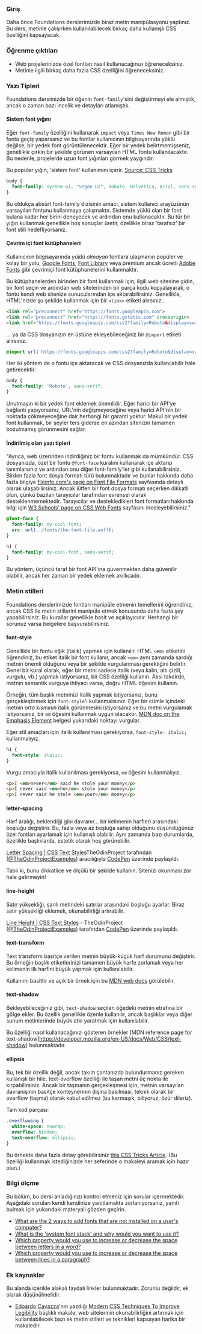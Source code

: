 ### Giriş

Daha önce Foundations derslerimizde biraz metin manipülasyonu yaptınız. Bu ders, metinle çalışırken kullanılabilecek birkaç daha kullanışlı CSS özelliğini kapsayacak.

### Öğrenme çıktıları

* Web projelerinizde özel fontları nasıl kullanacağınızı öğreneceksiniz.
* Metinle ilgili birkaç daha fazla CSS özelliğini öğreneceksiniz.

### Yazı Tipleri

Foundations dersimizde bir öğenin `font-family`'sini değiştirmeyi ele almıştık, ancak o zaman bazı incelik ve detayları atlamıştık.

#### Sistem font yığını

Eğer `font-family` özelliğini kullanarak `impact` veya `Times New Roman` gibi bir fonta geçiş yaparsanız ve bu fontlar kullanıcının bilgisayarında yüklü değilse, bir yedek font görüntülenecektir. Eğer bir yedek belirtmemişseniz, genellikle çirkin bir şekilde görünen varsayılan HTML fontu kullanılacaktır. Bu nedenle, projelerde uzun font yığınları görmek yaygındır.

Bu popüler yığın, 'sistem font' kullanımını içerir. [Source: CSS Tricks](https://css-tricks.com/snippets/css/system-font-stack/)

```css
body {
  font-family: system-ui, "Segoe UI", Roboto, Helvetica, Arial, sans-serif, "Apple Color Emoji", "Segoe UI Emoji", "Segoe UI Symbol";
}
```

Bu oldukça absürt font-family dizisinin amacı, sistem kullanıcı arayüzünün varsayılan fontunu kullanmaya çalışmaktır. Sistemde yüklü olan bir font bulana kadar her birini deneyecek ve ardından onu kullanacaktır. Bu tür bir yığın kullanmak genellikle hoş sonuçlar üretir, özellikle biraz 'tarafsız' bir font stili hedefliyorsanız.

#### Çevrim içi font kütüphaneleri

Kullanıcının bilgisayarında _yüklü olmayan_ fontlara ulaşmanın popüler ve kolay bir yolu, [Google Fonts](https://fonts.google.com/), [Font Library](https://fontlibrary.org/) veya premium ancak ücretli [Adobe Fonts](https://fonts.adobe.com/) gibi çevrimiçi font kütüphanelerini kullanmaktır.


Bu kütüphanelerden birinden bir font kullanmak için, ilgili web sitesine gidin, bir font seçin ve ardından web sitelerinden bir parça kodu kopyalayarak, o fontu kendi web sitenize sunucularından içe aktarabilirsiniz. Genellikle, HTML'nizde şu şekilde kullanmak için bir `<link>` etiketi alırsınız...

```html
<link rel="preconnect" href="https://fonts.googleapis.com">
<link rel="preconnect" href="https://fonts.gstatic.com" crossorigin>
<link href="https://fonts.googleapis.com/css2?family=Roboto&display=swap" rel="stylesheet">
```

...   ya da CSS dosyanızın en üstüne ekleyebileceğiniz bir `@import` etiketi alırsınız.

```css
@import url('https://fonts.googleapis.com/css2?family=Roboto&display=swap');
```

Her iki yöntem de o fontu içe aktaracak ve CSS dosyanızda kullanılabilir hale getirecektir:

```css
body {
  font-family: 'Roboto', sans-serif;
}
```

Unutmayın ki bir yedek font eklemek önemlidir. Eğer harici bir API'ye bağlantı yapıyorsanız, URL'nin değişmeyeceğine veya harici API'nin bir noktada çökmeyeceğine dair herhangi bir garanti yoktur. Makul bir yedek font kullanmak, bir şeyler ters giderse en azından sitenizin tamamen bozulmamış görünmesini sağlar.

#### İndirilmiş olan yazı tipleri

"Ayrıca, web üzerinden indirdiğiniz bir fontu kullanmak da mümkündür. CSS dosyanızda, özel bir fontu `@font-face` kuralını kullanarak içe aktarıp tanımlarsınız ve ardından onu diğer font-family'ler gibi kullanabilirsiniz. Birden fazla font dosya formatı türü bulunmaktadır ve bunlar hakkında daha fazla bilgiye [fileinfo.com's page on Font File Formats](https://fileinfo.com/filetypes/font) sayfasında detaylı olarak ulaşabilirsiniz. Ancak lütfen bir font dosya formatı seçerken dikkatli olun, çünkü bazıları tarayıcılar tarafından evrensel olarak desteklenmemektedir. Tarayıcılar ve destekledikleri font formatları hakkında bilgi için [W3 Schools' page on CSS Web Fonts](https://www.w3schools.com/css/css3_fonts.asp) sayfasını inceleyebilirsiniz."

```css
@font-face {
  font-family: my-cool-font;
  src: url(../fonts/the-font-file.woff);
}

h1 {
  font-family: my-cool-font, sans-serif;
}
```

Bu yöntem, üçüncü taraf bir font API'ına güvenmekten daha güvenilir olabilir, ancak her zaman bir yedek eklemek akıllıcadır.

### Metin stilleri

Foundations derslerimizde fontları manipüle etmenin temellerini öğrendiniz, ancak CSS ile metin stillerini manipüle etmek konusunda daha fazla şey yapabilirsiniz. Bu kurallar genellikle basit ve açıklayıcıdır. Herhangi bir sorunuz varsa belgelere başvurabilirsiniz.

#### font-style

Genellikle bir fontu eğik (italik) yapmak için kullanılır. HTML `<em>` etiketini öğrendiniz, bu etiket italik bir font kullanır, ancak `<em>` aynı zamanda sardığı metnin önemli olduğunu veya bir şekilde vurgulanması gerektiğini belirtir. Genel bir kural olarak, eğer bir metni sadece italik (veya kalın, altı çizili, vurgulu, vb.) yapmak istiyorsanız, bir CSS özelliği kullanın. Aksi takdirde, metnin semantik vurguya ihtiyacı varsa, doğru HTML öğesini kullanın.

Örneğin, tüm başlık metninizi italik yapmak istiyorsanız, bunu gerçekleştirmek için `font-style`'ı kullanmalısınız. Eğer bir cümle içindeki metnin _orta kısmının_ italik görünmesini istiyorsanız ve bu metni vurgulamak istiyorsanız, bir `em` öğesini kullanmak uygun olacaktır. [MDN doc on the Emphasis Element](https://developer.mozilla.org/en-US/docs/Web/HTML/Element/em) belgesi yukarıdaki noktayı vurgular.

Eğer stil amaçları için italik kullanılması gerekiyorsa, `font-style: italic;` kullanmalıyız.

```css
h1 {
  font-style: italic;
}
```

Vurgu amacıyla italik kullanılması gerekiyorsa, `em` öğesini kullanmalıyız.

```html
<p>I <em>never</em> said he stole your money</p>
<p>I never said <em>he</em> stole your money</p>
<p>I never said he stole <em>your</em> money</p>
```

#### letter-spacing
Harf aralığı, beklendiği gibi davranır... bir kelimenin harfleri arasındaki boşluğu değiştirir. Bu, fazla veya az boşluğa sahip olduğunu düşündüğünüz özel fontları ayarlamak için kullanışlı olabilir. Aynı zamanda bazı durumlarda, özellikle başlıklarda, estetik olarak hoş görünebilir.

<p class="codepen" data-height="300" data-theme-id="dark" data-default-tab="css,result" data-slug-hash="MWomjGr" data-editable="true" data-user="TheOdinProjectExamples" style={{"height":"300px","boxSizing":"border-box","display":"flex","alignItems":"center","justifyContent":"center","border":"2px solid","margin":"1em 0","padding":"1em"}}>
<span>
  <a href="https://codepen.io/TheOdinProjectExamples/pen/MWomjGr">Letter Spacing | CSS Text Styles</a>TheOdinProject tarafından
  (<a href="https://codepen.io/TheOdinProjectExamples">@TheOdinProjectExamples</a>)
  aracılığıyla <a href="https://codepen.io">CodePen</a> üzerinde paylaşıldı.
</span>

</p>
<script async src="https://cpwebassets.codepen.io/assets/embed/ei.js"></script>

Tabii ki, bunu dikkatlice ve ölçülü bir şekilde kullanın. Sitenizi okunması zor hale getirmeyin!

#### line-height
Satır yüksekliği, sarılı metindeki satırlar arasındaki boşluğu ayarlar. Biraz satır yüksekliği eklemek, okunabilirliği artırabilir.

<p class="codepen" data-height="300" data-theme-id="dark" data-default-tab="css,result" data-slug-hash="vYZmXzY" data-editable="true" data-user="TheOdinProjectExamples" style={{"height":"300px","boxSizing":"border-box","display":"flex","alignItems":"center","justifyContent":"center","border":"2px solid","margin":"1em 0","padding":"1em"}}>
<span>
  <a href="https://codepen.io/TheOdinProjectExamples/pen/vYZmXzY">Line Height | CSS Text Styles</a> - TheOdinProject
  (<a href="https://codepen.io/TheOdinProjectExamples">@TheOdinProjectExamples</a>)
  tarafından <a href="https://codepen.io">CodePen</a> üzerinde paylaşıldı.
</span>

</p>
<script async src="https://cpwebassets.codepen.io/assets/embed/ei.js"></script>

#### text-transform
Text transform basitçe verilen metnin büyük-küçük harf durumunu değiştirir. Bu örneğin başlık etiketlerinizi tamamen büyük harfe zorlamak veya her kelimenin ilk harfini büyük yapmak için kullanılabilir.

Kullanımı basittir ve açık bir örnek için bu [MDN web docs](https://developer.mozilla.org/en-US/docs/Web/CSS/text-transform) görülebilir.

#### text-shadow
Bekleyebileceğiniz gibi, `text-shadow` seçilen öğedeki metnin etrafına bir gölge ekler. Bu özellik genellikle özenle kullanılır, ancak başlıklar veya diğer sunum metinlerinde büyük etki yaratmak için kullanılabilir.

Bu özelliği nasıl kullanacağınızı gösteren örnekler [MDN reference page for text-shadow]https://developer.mozilla.org/en-US/docs/Web/CSS/text-shadow) bulunmaktadır.

#### ellipsis
Bu, tek bir özellik değil, ancak takım çantanızda bulundurmanız gereken kullanışlı bir hile. text-overflow özelliği ile taşan metni üç nokta ile kırpabilirsiniz. Ancak bir taşmanın gerçekleşmesi için, metnin varsayılan davranışının basitçe konteynerının dışına basılması, teknik olarak bir overflow (taşma) olarak kabul edilmez (bu karmaşık, biliyoruz, özür dileriz).

Tam kod parçası:

```css
.overflowing {
  white-space: nowrap;
  overflow: hidden;
  text-overflow: ellipsis;
}
```

Bu örnekte daha fazla detay görebilirsiniz [this CSS Tricks Article](https://css-tricks.com/snippets/css/truncate-string-with-ellipsis/). (Bu özelliği kullanmak istediğinizde her seferinde o makaleyi aramak için hazır olun.)

### Bilgi ölçme

Bu bölüm, bu dersi anladığınızı kontrol etmeniz için sorular içermektedir. Aşağıdaki soruları kendi kendinize yanıtlamakta zorlanıyorsanız, yanıtı bulmak için yukarıdaki materyali gözden geçirin.

- [What are the 2 ways to add fonts that are not installed on a user's computer?](#online-font-libraries)
- [What is the 'system font stack' and why would you want to use it?](#the-system-font-stack)
- [Which property would you use to increase or decrease the space between letters in a word?](#letter-spacing)
- [Which property would you use to increase or decrease the space between lines in a paragraph?](#line-height)

### Ek kaynaklar

Bu alanda içerikle alakalı faydalı linkler bulunmaktadır. Zorunlu değildir, ek olarak düşünülmelidir.

- [Edoardo Cavazza](https://www.smashingmagazine.com/author/edoardo-cavazza/)'nın yazdığı [Modern CSS Techniques To Improve Legibility](https://www.smashingmagazine.com/2020/07/css-techniques-legibility/) başlıklı makale, web sitelerinin okunabilirliğini artırmak için kullanılabilecek bazı ek metin stilleri ve teknikleri kapsayan harika bir makaledir.
